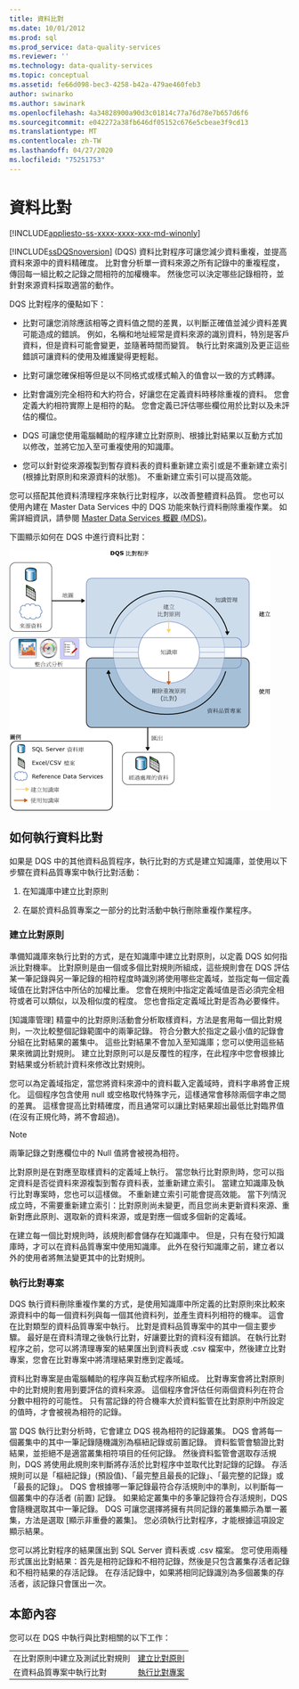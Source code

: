 ```yaml
---
title: 資料比對
ms.date: 10/01/2012
ms.prod: sql
ms.prod_service: data-quality-services
ms.reviewer: ''
ms.technology: data-quality-services
ms.topic: conceptual
ms.assetid: fe66d098-bec3-4258-b42a-479ae460feb3
author: swinarko
ms.author: sawinark
ms.openlocfilehash: 4a34828900a90d3c01814c77a76d78e7b657d6f6
ms.sourcegitcommit: e042272a38fb646df05152c676e5cbeae3f9cd13
ms.translationtype: MT
ms.contentlocale: zh-TW
ms.lasthandoff: 04/27/2020
ms.locfileid: "75251753"
---
```

# <a name="data-matching"></a>資料比對

[!INCLUDE[appliesto-ss-xxxx-xxxx-xxx-md-winonly](../includes/appliesto-ss-xxxx-xxxx-xxx-md-winonly.md)]

  [!INCLUDE[ssDQSnoversion](../includes/ssdqsnoversion-md.md)] (DQS) 資料比對程序可讓您減少資料重複，並提高資料來源中的資料精確度。 比對會分析單一資料來源之所有記錄中的重複程度，傳回每一組比較之記錄之間相符的加權機率。 然後您可以決定哪些記錄相符，並針對來源資料採取適當的動作。  
  
 DQS 比對程序的優點如下：  
  
-   比對可讓您消除應該相等之資料值之間的差異，以判斷正確值並減少資料差異可能造成的錯誤。 例如，名稱和地址經常是資料來源的識別資料，特別是客戶資料，但是資料可能會變更，並隨著時間而變質。 執行比對來識別及更正這些錯誤可讓資料的使用及維護變得更輕鬆。  
  
-   比對可讓您確保相等但是以不同格式或樣式輸入的值會以一致的方式轉譯。  
  
-   比對會識別完全相符和大約符合，好讓您在定義資料時移除重複的資料。 您會定義大約相符實際上是相符的點。 您會定義已評估哪些欄位用於比對以及未評估的欄位。  
  
-   DQS 可讓您使用電腦輔助的程序建立比對原則、根據比對結果以互動方式加以修改，並將它加入至可重複使用的知識庫。  
  
-   您可以針對從來源複製到暫存資料表的資料重新建立索引或是不重新建立索引 (根據比對原則和來源資料的狀態)。 不重新建立索引可以提高效能。  
  
 您可以搭配其他資料清理程序來執行比對程序，以改善整體資料品質。 您也可以使用內建在 Master Data Services 中的 DQS 功能來執行資料刪除重複作業。 如需詳細資訊，請參閱 [Master Data Services 概觀 &#40;MDS&#41;](../master-data-services/master-data-services-overview-mds.md)。  
  
 下圖顯示如何在 DQS 中進行資料比對：  
  
 ![DQS 中的比對程序](../data-quality-services/media/dqs-matchingprocess.gif "DQS 中的比對程序")  
  
##  <a name="how-to-perform-data-matching"></a><a name="How"></a> 如何執行資料比對  
 如果是 DQS 中的其他資料品質程序，執行比對的方式是建立知識庫，並使用以下步驟在資料品質專案中執行比對活動：  
  
1.  在知識庫中建立比對原則  
  
2.  在屬於資料品質專案之一部分的比對活動中執行刪除重複作業程序。  
  
###  <a name="building-a-matching-policy"></a><a name="Policy"></a> 建立比對原則  
 準備知識庫來執行比對的方式，是在知識庫中建立比對原則，以定義 DQS 如何指派比對機率。 比對原則是由一個或多個比對規則所組成，這些規則會在 DQS 評估某一筆記錄與另一筆記錄的相符程度時識別將使用哪些定義域，並指定每一個定義域值在比對評估中所佔的加權比重。 您會在規則中指定定義域值是否必須完全相符或者可以類似，以及相似度的程度。 您也會指定定義域比對是否為必要條件。  
  
 [知識庫管理] 精靈中的比對原則活動會分析取樣資料，方法是套用每一個比對規則，一次比較整個記錄範圍中的兩筆記錄。 符合分數大於指定之最小值的記錄會分組在比對結果的叢集中。 這些比對結果不會加入至知識庫；您可以使用這些結果來微調比對規則。 建立比對原則可以是反覆性的程序，在此程序中您會根據比對結果或分析統計資料來修改比對規則。  
  
 您可以為定義域指定，當您將資料來源中的資料載入定義域時，資料字串將會正規化。 這個程序包含使用 null 或空格取代特殊字元，這樣通常會移除兩個字串之間的差異。 這樣會提高比對精確度，而且通常可以讓比對結果超出最低比對臨界值 (在沒有正規化時，將不會超過)。  
  
> [!NOTE]  
>  兩筆記錄之對應欄位中的 Null 值將會被視為相符。  
  
 比對原則是在對應至取樣資料的定義域上執行。 當您執行比對原則時，您可以指定資料是否從資料來源複製到暫存資料表，並重新建立索引。 當建立知識庫及執行比對專案時，您也可以這樣做。 不重新建立索引可能會提高效能。 當下列情況成立時，不需要重新建立索引：比對原則尚未變更，而且您尚未更新資料來源、重新對應此原則、選取新的資料來源，或是對應一個或多個新的定義域。  
  
 在建立每一個比對規則時，該規則都會儲存在知識庫中。 但是，只有在發行知識庫時，才可以在資料品質專案中使用知識庫。 此外在發行知識庫之前，建立者以外的使用者將無法變更其中的比對規則。  
  
###  <a name="running-a-matching-project"></a><a name="Project"></a> 執行比對專案  
 DQS 執行資料刪除重複作業的方式，是使用知識庫中所定義的比對原則來比較來源資料中的每一個資料列與每一個其他資料列，並產生資料列相符的機率。 這會在比對類型的資料品質專案中執行。 比對是資料品質專案中的其中一個主要步驟。 最好是在資料清理之後執行比對，好讓要比對的資料沒有錯誤。 在執行比對程序之前，您可以將清理專案的結果匯出到資料表或 .csv 檔案中，然後建立比對專案，您會在比對專案中將清理結果對應到定義域。  
  
 資料比對專案是由電腦輔助的程序與互動式程序所組成。 比對專案會將比對原則中的比對規則套用到要評估的資料來源。 這個程序會評估任何兩個資料列在符合分數中相符的可能性。 只有當記錄的符合機率大於資料監管在比對原則中所設定的值時，才會被視為相符的記錄。  
  
 當 DQS 執行比對分析時，它會建立 DQS 視為相符的記錄叢集。 DQS 會將每一個叢集中的其中一筆記錄隨機識別為樞紐記錄或前置記錄。 資料監管會驗證比對結果，並拒絕不是適當叢集相符項目的任何記錄。 然後資料監管會選取存活規則，DQS 將使用此規則來判斷將存活於比對程序中並取代比對記錄的記錄。 存活規則可以是「樞紐記錄」(預設值)、「最完整且最長的記錄」、「最完整的記錄」或「最長的記錄」。 DQS 會根據哪一筆記錄最符合存活規則中的準則，以判斷每一個叢集中的存活者 (前置) 記錄。 如果給定叢集中的多筆記錄符合存活規則，DQS 會隨機選取其中一筆記錄。 DQS 可讓您選擇將擁有共同記錄的叢集顯示為單一叢集，方法是選取 [顯示非重疊的叢集]。 您必須執行比對程序，才能根據這項設定顯示結果。  
  
 您可以將比對程序的結果匯出到 SQL Server 資料表或 .csv 檔案。 您可使用兩種形式匯出比對結果：首先是相符記錄和不相符記錄，然後是只包含叢集存活者記錄和不相符結果的存活記錄。 在存活記錄中，如果將相同記錄識別為多個叢集的存活者，該記錄只會匯出一次。  
  
## <a name="in-this-section"></a>本節內容  
 您可以在 DQS 中執行與比對相關的以下工作：  
  
|||  
|-|-|  
|在比對原則中建立及測試比對規則|[建立比對原則](../data-quality-services/create-a-matching-policy.md)|  
|在資料品質專案中執行比對|[執行比對專案](../data-quality-services/run-a-matching-project.md)|  
  
  
